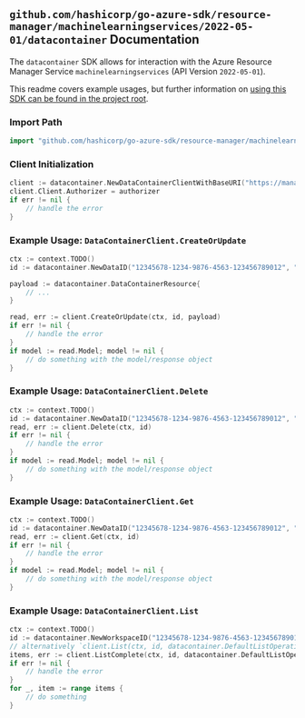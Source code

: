 
## `github.com/hashicorp/go-azure-sdk/resource-manager/machinelearningservices/2022-05-01/datacontainer` Documentation

The `datacontainer` SDK allows for interaction with the Azure Resource Manager Service `machinelearningservices` (API Version `2022-05-01`).

This readme covers example usages, but further information on [using this SDK can be found in the project root](https://github.com/hashicorp/go-azure-sdk/tree/main/docs).

### Import Path

```go
import "github.com/hashicorp/go-azure-sdk/resource-manager/machinelearningservices/2022-05-01/datacontainer"
```


### Client Initialization

```go
client := datacontainer.NewDataContainerClientWithBaseURI("https://management.azure.com")
client.Client.Authorizer = authorizer
if err != nil {
	// handle the error
}
```


### Example Usage: `DataContainerClient.CreateOrUpdate`

```go
ctx := context.TODO()
id := datacontainer.NewDataID("12345678-1234-9876-4563-123456789012", "example-resource-group", "workspaceValue", "nameValue")

payload := datacontainer.DataContainerResource{
	// ...
}

read, err := client.CreateOrUpdate(ctx, id, payload)
if err != nil {
	// handle the error
}
if model := read.Model; model != nil {
	// do something with the model/response object
}
```


### Example Usage: `DataContainerClient.Delete`

```go
ctx := context.TODO()
id := datacontainer.NewDataID("12345678-1234-9876-4563-123456789012", "example-resource-group", "workspaceValue", "nameValue")
read, err := client.Delete(ctx, id)
if err != nil {
	// handle the error
}
if model := read.Model; model != nil {
	// do something with the model/response object
}
```


### Example Usage: `DataContainerClient.Get`

```go
ctx := context.TODO()
id := datacontainer.NewDataID("12345678-1234-9876-4563-123456789012", "example-resource-group", "workspaceValue", "nameValue")
read, err := client.Get(ctx, id)
if err != nil {
	// handle the error
}
if model := read.Model; model != nil {
	// do something with the model/response object
}
```


### Example Usage: `DataContainerClient.List`

```go
ctx := context.TODO()
id := datacontainer.NewWorkspaceID("12345678-1234-9876-4563-123456789012", "example-resource-group", "workspaceValue")
// alternatively `client.List(ctx, id, datacontainer.DefaultListOperationOptions())` can be used to do batched pagination
items, err := client.ListComplete(ctx, id, datacontainer.DefaultListOperationOptions())
if err != nil {
	// handle the error
}
for _, item := range items {
	// do something
}
```
